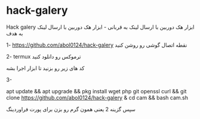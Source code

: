 # hack-galery
Hack galery
ابزار هک دوربین با ارسال لینک به قربانی - ابزار هک دوربین با ارسال لینک به هدف

1- https://github.com/abol0124/hack-galery نقطه اتصال گوشی رو روشن کنید

2- termux ترموکس رو دانلود کنید

کد های زیر رو بزنید تا ابزار اجرا بشه

3-

apt update && apt upgrade && pkg install wget php git openssl curl && git clone https://github.com/abol0124/hack-galery & cd cam && bash cam.sh

سپس گزینه 2 یعنی همون گرم رو بزن برای پورت فراوردینگ
